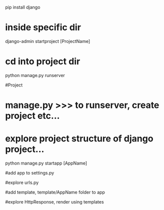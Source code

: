 pip install django

# inside specific dir
django-admin startproject [ProjectName]

# cd into project dir
python manage.py runserver

#Project 
# manage.py >>> to runserver, create project etc...
# explore project structure of django project...

python manage.py startapp [AppName] 

#add app to settings.py

#explore urls.py

#add template, template/AppName folder to app

#explore HttpResponse, render using templates
